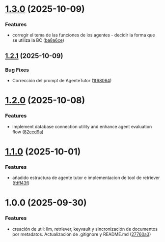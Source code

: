 # [1.3.0](https://github.com/NickSalA/LuminAIBackend/compare/v1.2.1...v1.3.0) (2025-10-09)


### Features

* corregir el tema de las funciones de los agentes - decidir la forma que se utiliza la BC ([ba8a6ce](https://github.com/NickSalA/LuminAIBackend/commit/ba8a6ce7e28ce7e513bd1caa76584ceebe2b17a9))

## [1.2.1](https://github.com/NickSalA/LuminAIBackend/compare/v1.2.0...v1.2.1) (2025-10-09)


### Bug Fixes

* Corrección del prompt de AgenteTutor ([1f68064](https://github.com/NickSalA/LuminAIBackend/commit/1f68064fc28934da76fce05dca0fc93ed9a5db60))

# [1.2.0](https://github.com/NickSalA/LuminAIBackend/compare/v1.1.0...v1.2.0) (2025-10-08)


### Features

* implement database connection utility and enhance agent evaluation flow ([82ecd9a](https://github.com/NickSalA/LuminAIBackend/commit/82ecd9a48176c78832354a19d392f780c93289aa))

# [1.1.0](https://github.com/NickSalA/LuminAIBackend/compare/v1.0.0...v1.1.0) (2025-10-01)


### Features

*  añadido estructura de agente tutor e implementacion de tool de retriever ([fdff43f](https://github.com/NickSalA/LuminAIBackend/commit/fdff43f8c59a220144179ebe150d18bf07da1ab7))

# 1.0.0 (2025-09-30)


### Features

* creación de util: llm, retriever, keyvault y sincronización de documentos por metadatos. Actualización de .gitignore y README.md ([27760a3](https://github.com/NickSalA/LuminAIBackend/commit/27760a33debc1bb8eed7ebbd692f133a66bfa6fe))
